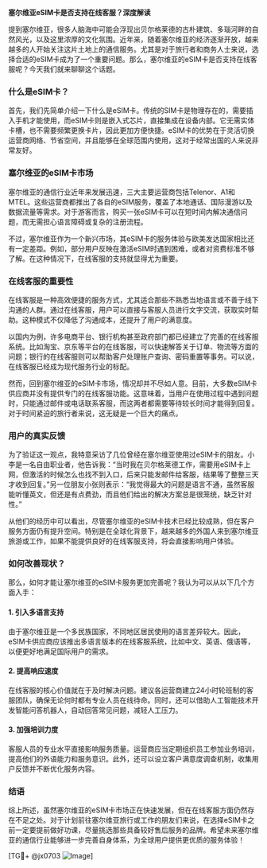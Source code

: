 **塞尔维亚eSIM卡是否支持在线客服？深度解读**

提到塞尔维亚，很多人脑海中可能会浮现出贝尔格莱德的古朴建筑、多瑙河畔的自然风光，以及这里浓厚的文化氛围。近年来，随着塞尔维亚的经济逐渐开放，越来越多的人开始关注这片土地上的通信服务。尤其是对于旅行者和商务人士来说，选择合适的eSIM卡成为了一个重要问题。那么，塞尔维亚的eSIM卡是否支持在线客服呢？今天我们就来聊聊这个话题。

### 什么是eSIM卡？

首先，我们先简单介绍一下什么是eSIM卡。传统的SIM卡是物理存在的，需要插入手机才能使用，而eSIM卡则是嵌入式芯片，直接集成在设备内部。它无需实体卡槽，也不需要频繁更换卡片，因此更加方便快捷。eSIM卡的优势在于灵活切换运营商网络、节省空间，并且能够在全球范围内使用，这对于经常出国的人来说非常友好。

### 塞尔维亚的eSIM卡市场

塞尔维亚的通信行业近年来发展迅速，三大主要运营商包括Telenor、A1和MTEL。这些运营商都推出了各自的eSIM服务，覆盖了本地通话、国际漫游以及数据流量等需求。对于游客而言，购买一张eSIM卡可以在短时间内解决通信问题，而无需担心语言障碍或复杂的注册流程。

不过，塞尔维亚作为一个新兴市场，其eSIM卡的服务体验与欧美发达国家相比还有一定差距。例如，部分用户反映在激活eSIM时遇到困难，或者对资费标准不够了解。在这种情况下，在线客服的支持就显得尤为重要。

### 在线客服的重要性

在线客服是一种高效便捷的服务方式，尤其适合那些不熟悉当地语言或不善于线下沟通的人群。通过在线客服，用户可以直接与客服人员进行文字交流，获取实时帮助。这种模式不仅降低了沟通成本，还提升了用户的满意度。

以国内为例，许多电商平台、银行机构甚至政府部门都已经建立了完善的在线客服系统。比如淘宝、京东等平台的在线客服，可以快速解答关于订单、物流等方面的问题；银行的在线客服则可以帮助客户处理账户查询、密码重置等事务。可以说，在线客服已经成为现代服务行业的标配。

然而，回到塞尔维亚的eSIM卡市场，情况却并不尽如人意。目前，大多数eSIM卡供应商并没有提供专门的在线客服功能。这意味着，当用户在使用过程中遇到问题时，只能通过邮件或电话联系客服，而这两者都需要等待较长时间才能得到回复。对于时间紧迫的旅行者来说，这无疑是一个巨大的痛点。

### 用户的真实反馈

为了验证这一观点，我特意采访了几位曾经在塞尔维亚使用过eSIM卡的朋友。小李是一名自由职业者，他告诉我：“当时我在贝尔格莱德工作，需要用eSIM卡上网，但激活的时候怎么也找不到入口，后来只能发邮件给客服，结果等了整整三天才收到回复。”另一位朋友小张则表示：“我觉得最大的问题是语言不通，虽然客服能听懂英文，但还是有点费劲，而且他们给出的解决方案总是很笼统，缺乏针对性。”

从他们的经历中可以看出，尽管塞尔维亚的eSIM卡技术已经比较成熟，但在客户服务方面仍有提升空间。特别是在全球化背景下，越来越多的外国人来到塞尔维亚旅游或工作，如果不能提供良好的在线客服支持，将会直接影响用户体验。

### 如何改善现状？

那么，如何才能让塞尔维亚的eSIM卡服务更加完善呢？我认为可以从以下几个方面入手：

#### 1. 引入多语言支持
由于塞尔维亚是一个多民族国家，不同地区居民使用的语言差异较大。因此，eSIM卡供应商应该推出多语言版本的在线客服系统，比如中文、英语、俄语等，以便更好地满足国际用户的需求。

#### 2. 提高响应速度
在线客服的核心价值就在于及时解决问题。建议各运营商建立24小时轮班制的客服团队，确保无论何时都有专业人员在线待命。同时，还可以借助人工智能技术开发智能问答机器人，自动回答常见问题，减轻人工压力。

#### 3. 加强培训力度
客服人员的专业水平直接影响服务质量。运营商应当定期组织员工参加业务培训，提高他们的外语能力和服务意识。此外，还可以设立客户满意度调查机制，收集用户反馈并不断优化服务内容。

### 结语

综上所述，虽然塞尔维亚的eSIM卡市场正在快速发展，但在在线客服方面仍然存在不足之处。对于计划前往塞尔维亚旅行或工作的朋友们来说，在选择eSIM卡之前一定要提前做好功课，尽量挑选那些具备较好售后服务的品牌。希望未来塞尔维亚的通信行业能够进一步完善自身体系，为全球用户提供更优质的服务体验！

[TG💪+ @jx0703 ![Image](https://github.com/user-attachments/assets/dbca1d08-cadb-493c-b0ec-ad6f7a83f270)]